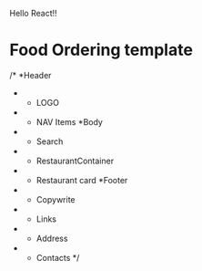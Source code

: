 Hello React!!

# Food Ordering template
/*
*Header
* - LOGO
* - NAV Items
*Body
* - Search
* - RestaurantContainer
* - Restaurant card
*Footer
* - Copywrite
* - Links
* - Address
* - Contacts
*/
